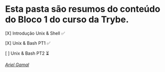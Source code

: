# Esta pasta são resumos do conteúdo do Bloco 1 do curso da Trybe.

[X] Introdução Unix & Shell :white_check_mark:

[X] Unix & Bash PT1  :white_check_mark:

[ ] Unix & Bash PT2 :hourglass_flowing_sand:

_[Ariel Gamal](https://www.linkedin.com/in/arielgamal/)_ 
